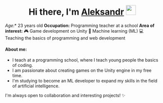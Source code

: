 <h1 align="center">Hi there, I'm <a href="https://daniilshat.ru/" target="_blank">Aleksandr</a> 
<img src="https://github.com/blackcater/blackcater/raw/main/images/Hi.gif" height="32"/></h1>

*Age:** 23 years old 
**Occupation:** Programming teacher at a school 
**Area of interest:** 
🎮 Game development on Unity 
🤖 Machine learning (ML) 
💻 Teaching the basics of programming and web development 

#### About me:
- I teach at a programming school, where I teach young people the basics of coding. 
- I am passionate about creating games on the Unity engine in my free time. 
- I'm studying to become an ML developer to expand my skills in the field of artificial intelligence. 

 I'm always open to collaboration and interesting projects! ✨
